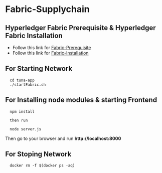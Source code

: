 # Fabric-Supplychain

## Hyperledger Fabric Prerequisite & Hyperledger Fabric Installation
 
 - Follow this link for [Fabric-Prerequisite](https://hyperledger-fabric.readthedocs.io/en/release-1.4/prereqs.html)
 - Follow this link for [Fabric-Installation](https://hyperledger-fabric.readthedocs.io/en/release-1.4/install.html)
 
 ## For Starting Network
```
  cd tuna-app
  ./startFabric.sh  
```

## For Installing node modules & starting Frontend
```
  npm install
  
  then run 
  
  node server.js
```
Then go to your browser and run **http://localhost:8000**


 ## For Stoping Network
```
  docker rm -f $(docker ps -aq)
```
